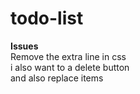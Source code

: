 # todo-list <br>
<b>Issues</b> <br>
Remove the extra line in css <br>
i also want to a delete button<br>
and also replace items 

